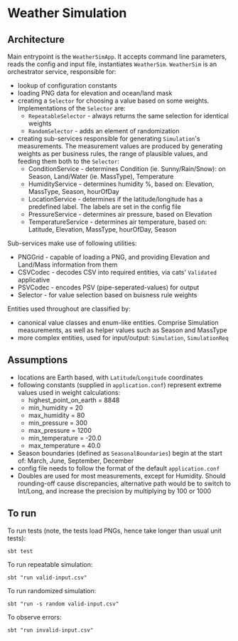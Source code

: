 Weather Simulation
==================

Architecture
------------

Main entrypoint is the `WeatherSimApp`. It accepts command line parameters, reads the config and input file, instantiates `WeatherSim`.
`WeatherSim` is an orchestrator service, responsible for:

* lookup of configuration constants
* loading PNG data for elevation and ocean/land mask
* creating a `Selector` for choosing a value based on some weights. Implementations of the `Selector` are:
  * `RepeatableSelector` - always returns the same selection for identical weights
  * `RandomSelector` - adds an element of randomization 
* creating sub-services responsible for generating `Simulation`'s measurements. The measurement values are produced by generating weights as per business rules, the range of plausible values, and feeding them both to the `Selector`:
  * ConditionService - determines Condition (ie. Sunny/Rain/Snow): on Season, Land/Water (ie. MassType), Temperature 
  * HumidityService - determines humidity %, based on: Elevation, MassType, Season, hourOfDay
  * LocationService - determines if the latitude/longitude has a predefined label. The labels are set in the config file
  * PressureService - determines air pressure, based on Elevation
  * TemperatureService - determines air temperature, based on: Latitude, Elevation, MassType, hourOfDay, Season

Sub-services make use of following utilities:

* PNGGrid - capable of loading a PNG, and providing Elevation and Land/Mass information from them
* CSVCodec - decodes CSV into required entities, via cats' `Validated` applicative
* PSVCodec - encodes PSV (pipe-seperated-values) for output
* Selector - for value selection based on buisness rule weights

Entities used throughout are classified by:

* canonical value classes and enum-like entities. Comprise Simulation measurements, as well as helper values such as Season and MassType
* more complex entities, used for input/output: `Simulation`, `SimulationReq`


Assumptions
-----------

* locations are Earth based, with `Latitude`/`Longitude` coordinates
* following constants (supplied in `application.conf`) represent extreme values used in weight calculations:
  * highest_point_on_earth = 8848
  * min_humidity = 20
  * max_humidity = 80
  * min_pressure = 300
  * max_pressure = 1200
  * min_temperature = -20.0
  * max_temperature = 40.0
* Season boundaries (defined as `SeasonalBoundaries`) begin at the start of: March, June, September, December
* config file needs to follow the format of the default `application.conf`
* Doubles are used for most measurements, except for Humidity. Should rounding-off cause discrepancies, alternative path would be to switch to Int/Long, and increase the precision by multiplying by 100 or 1000 


To run
------

To run tests (note, the tests load PNGs, hence take longer than usual unit tests):

    sbt test

To run repeatable simulation:

    sbt "run valid-input.csv"
    
To run randomized simulation:

    sbt "run -s random valid-input.csv"
    
To observe errors:

    sbt "run invalid-input.csv"
